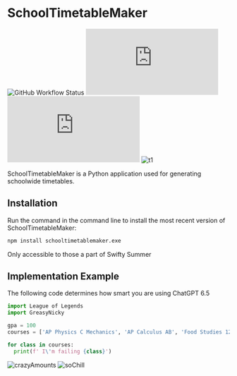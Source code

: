 # SchoolTimetableMaker
![GitHub Workflow Status](https://img.shields.io/github/actions/workflow/status/jhlywa/chess.js/node.js.yml)
![npm](https://img.shields.io/npm/v/chess.js?color=blue)
![npm](https://img.shields.io/npm/dm/chess.js)
![t1](https://pbs.twimg.com/media/ELO6--zVAAA3woI.jpg)

SchoolTimetableMaker is a Python application used for generating schoolwide timetables.

## Installation
Run the command in the command line to install the most recent version of SchoolTimetableMaker:

```sh
npm install schooltimetablemaker.exe
```

Only accessible to those a part of Swifty Summer

## Implementation Example
The following code determines how smart you are using ChatGPT 6.5
```python
import League of Legends
import GreasyNicky

gpa = 100
courses = ['AP Physics C Mechanics', 'AP Calculus AB', 'Food Studies 12']

for class in courses:
  print(f' I\'m failing {class}')
```
![crazyAmounts](https://media.tenor.com/Mglko36jTRoAAAAM/gato-pro.gif)
![soChill](https://gifdb.com/images/high/thanks-for-watching-from-greatful-guy-jpx71boi56lrt8ih.gif)
